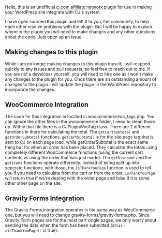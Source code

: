 Hello, this is an unofficial <a href="wordpress.org/plugins/code-for-cj-affiliate-network/">cj.com affiliate network plugin</a> for use in making your WordPress site integrate with CJ's system.

I have open sourced this plugin and left it to you, the community, to help each other resolve problems with the plugin. But I will be happy to explain where in the plugin you will need to make changes and any other questions about the code. Just open up an issue.

Making changes to this plugin
---

While I am no longer making changes to this plugin myself, I will respond quickly to any issues and pull requests, so feel free to reach out to me. If you are not a developer yourself, you will need to hire one as I won't make any changes to the plugin for you. Once there are an outstanding amount of changes to the plugin I will update the plugin in the WordPress repository to incorporate the changes.

WooCommerce Integration
----
The code for this integration is located in woocommerce/wc_tags.php. You can ignore the other files in the woocommerce folder, I need to clean those up. Within that file there is a CJPluginWooTag class. There are 2 different functions in there for calculating the total. The `getCartSubtotal` and `getOrderSubtotal` functions. `getCartSubtotal` is for the site page tag that is sent to CJ on each page load, while getOrderSubtotal is the exact same thing but for when an order has been placed. They calculate the totals using completely different WooCommerce functions (using the current cart contents vs using the order that was just made). The `getDiscount` and the `getItems` functions operate differently. Instead of being split up into seperate functions, with those, the `isThankYouPage` function is used to tell you if you need to calculate from the cart or from the order. `isThankYouPage` will return true if we're dealing with the order page and false if it is some other other page on the site.


Gravity Forms Integration
----
The Gravity Forms integration operates in the same way as WooCommerce one, but you will need to change gravity-forms/gravity-forms.php. Since Gravity Form pages are for the most part single pages, we only worry about sending the data when the form has been submitted (`$this->isThankYouPage()` is true).
